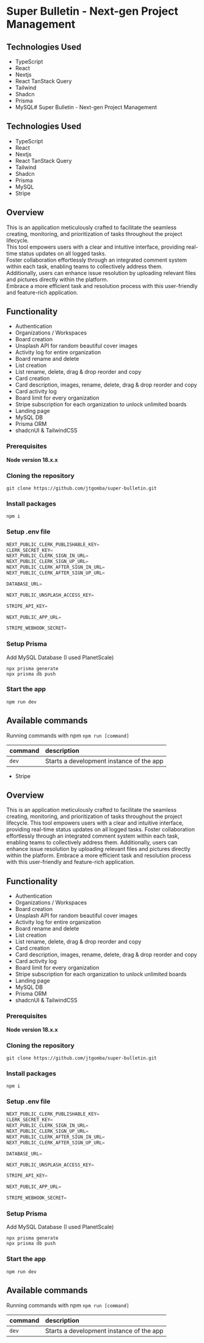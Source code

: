 # Super Bulletin - Next-gen Project Management

<!-- ![image](img_url) -->

## **Technologies Used**

- TypeScript
- React
- Nextjs
- React TanStack Query
- Tailwind
- Shadcn
- Prisma
- MySQL# Super Bulletin - Next-gen Project Management

## **Technologies Used**

- TypeScript
- React
- Nextjs
- React TanStack Query
- Tailwind
- Shadcn
- Prisma
- MySQL
- Stripe

## **Overview**

This is an application meticulously crafted to facilitate the seamless creating, monitoring, and prioritization of tasks throughout the project lifecycle.\
This tool empowers users with a clear and intuitive interface, providing real-time status updates on all logged tasks.\
Foster collaboration effortlessly through an integrated comment system within each task, enabling teams to collectively address them.\
Additionally, users can enhance issue resolution by uploading relevant files and pictures directly within the platform.\
Embrace a more efficient task and resolution process with this user-friendly and feature-rich application.

## **Functionality**

- Authentication
- Organizations / Workspaces
- Board creation
- Unsplash API for random beautiful cover images
- Activity log for entire organization
- Board rename and delete
- List creation
- List rename, delete, drag & drop reorder and copy
- Card creation
- Card description, images, rename, delete, drag & drop reorder and copy
- Card activity log
- Board limit for every organization
- Stripe subscription for each organization to unlock unlimited boards
- Landing page
- MySQL DB
- Prisma ORM
- shadcnUI & TailwindCSS

### Prerequisites

**Node version 18.x.x**

### Cloning the repository

```shell
git clone https://github.com/jtgomba/super-bulletin.git
```

### Install packages

```shell
npm i
```

### Setup .env file

```js
NEXT_PUBLIC_CLERK_PUBLISHABLE_KEY=
CLERK_SECRET_KEY=
NEXT_PUBLIC_CLERK_SIGN_IN_URL=
NEXT_PUBLIC_CLERK_SIGN_UP_URL=
NEXT_PUBLIC_CLERK_AFTER_SIGN_IN_URL=
NEXT_PUBLIC_CLERK_AFTER_SIGN_UP_URL=

DATABASE_URL=

NEXT_PUBLIC_UNSPLASH_ACCESS_KEY=

STRIPE_API_KEY=

NEXT_PUBLIC_APP_URL=

STRIPE_WEBHOOK_SECRET=
```

### Setup Prisma

Add MySQL Database (I used PlanetScale)

```shell
npx prisma generate
npx prisma db push

```

### Start the app

```shell
npm run dev
```

## Available commands

Running commands with npm `npm run [command]`

| command | description                              |
| :------ | :--------------------------------------- |
| `dev`   | Starts a development instance of the app |

- Stripe

## **Overview**

This is an application meticulously crafted to facilitate the seamless creating, monitoring, and prioritization of tasks throughout the project lifecycle. This tool empowers users with a clear and intuitive interface, providing real-time status updates on all logged tasks. Foster collaboration effortlessly through an integrated comment system within each task, enabling teams to collectively address them. Additionally, users can enhance issue resolution by uploading relevant files and pictures directly within the platform. Embrace a more efficient task and resolution process with this user-friendly and feature-rich application.

## **Functionality**

- Authentication
- Organizations / Workspaces
- Board creation
- Unsplash API for random beautiful cover images
- Activity log for entire organization
- Board rename and delete
- List creation
- List rename, delete, drag & drop reorder and copy
- Card creation
- Card description, images, rename, delete, drag & drop reorder and copy
- Card activity log
- Board limit for every organization
- Stripe subscription for each organization to unlock unlimited boards
- Landing page
- MySQL DB
- Prisma ORM
- shadcnUI & TailwindCSS

### Prerequisites

**Node version 18.x.x**

### Cloning the repository

```shell
git clone https://github.com/jtgomba/super-bulletin.git
```

### Install packages

```shell
npm i
```

### Setup .env file

```js
NEXT_PUBLIC_CLERK_PUBLISHABLE_KEY=
CLERK_SECRET_KEY=
NEXT_PUBLIC_CLERK_SIGN_IN_URL=
NEXT_PUBLIC_CLERK_SIGN_UP_URL=
NEXT_PUBLIC_CLERK_AFTER_SIGN_IN_URL=
NEXT_PUBLIC_CLERK_AFTER_SIGN_UP_URL=

DATABASE_URL=

NEXT_PUBLIC_UNSPLASH_ACCESS_KEY=

STRIPE_API_KEY=

NEXT_PUBLIC_APP_URL=

STRIPE_WEBHOOK_SECRET=
```

### Setup Prisma

Add MySQL Database (I used PlanetScale)

```shell
npx prisma generate
npx prisma db push

```

### Start the app

```shell
npm run dev
```

## Available commands

Running commands with npm `npm run [command]`

| command | description                              |
| :------ | :--------------------------------------- |
| `dev`   | Starts a development instance of the app |

